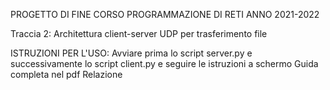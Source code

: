 PROGETTO DI FINE CORSO 
PROGRAMMAZIONE DI RETI ANNO 2021-2022

Traccia 2: Architettura client-server UDP per trasferimento file

ISTRUZIONI PER L'USO:
Avviare prima lo script server.py e successivamente lo script client.py e seguire le istruzioni a schermo
Guida completa nel pdf Relazione
